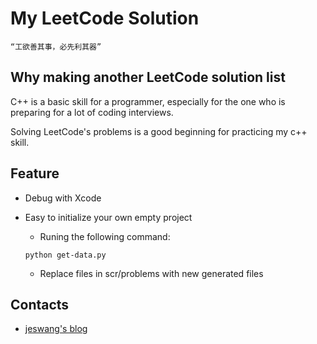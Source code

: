 My LeetCode Solution
========
	“工欲善其事，必先利其器”
## Why making another LeetCode solution list
C++ is a basic skill for a programmer, especially for the one who is preparing for a lot of coding interviews. 

Solving LeetCode's problems is a good beginning for practicing my c++ skill. 

## Feature
- Debug with Xcode
- Easy to initialize your own empty project
	- Runing the following command:
	
	```
	python get-data.py
	```
	
	- Replace files in scr/problems with new generated files
	
## Contacts
- [jeswang's blog](blog.jeswang.org)

